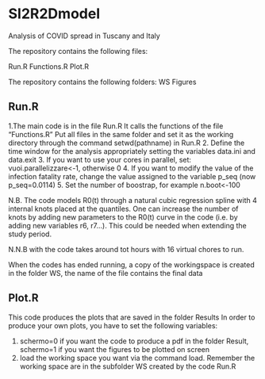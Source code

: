 # SI2R2Dmodel
Analysis of COVID spread in Tuscany and Italy


 The repository contains the following files:
 
 Run.R
 Functions.R
 Plot.R
 
 The repository contains the following folders:
 WS
 Figures
 
## Run.R
1.The main code is in the file Run.R It calls the functions of the file “Functions.R” 
Put all files in the same folder and set it as the working directory through the command setwd(pathname) in Run.R
2. Define the time window for the analysis appropriately setting the variables data.ini and data.exit
3. If you want to use your cores in parallel, set: vuoi.parallelizzare<-1, otherwise 0
4. If you want to modify the value of the infection fatality rate, change the value assigned to the variable p_seq (now p_seq=0.0114)
5. Set the number of boostrap, for example n.boot<-100
 

N.B. The code models R0(t) through a natural cubic regression spline with 4 internal knots placed  at the quantiles. One can increase the number of knots by adding new parameters to the R0(t) curve in the code (i.e. by adding new variables r6, r7…). This could be needed when extending the study period.  

N.N.B with  the code takes around tot hours with 16 virtual chores to run.

When the codes has ended running, a copy of the workingspace is created in the folder WS, the name of the file contains the final data 


## Plot.R

This code produces the plots that are saved in the folder Results
In order to produce your own plots, you have to set the following variables:

1. schermo=0 if you want the code to produce a pdf in the folder Result, schermo=1 if you want the figures to be plotted on screen
2. load the working space you want via the command load. Remember the working space are in the subfolder WS created by the code Run.R

